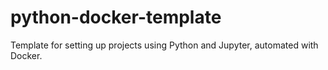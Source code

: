 # python-docker-template
Template for setting up projects using Python and Jupyter, automated with Docker.
